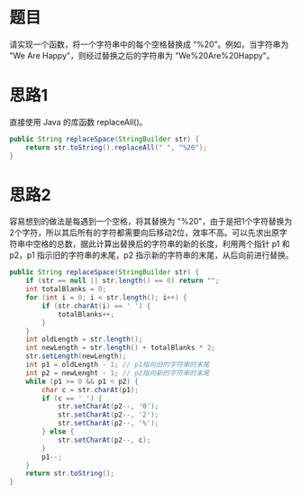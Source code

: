 # 题目

请实现一个函数，将一个字符串中的每个空格替换成 “%20”。例如，当字符串为 "We Are Happy"，则经过替换之后的字符串为 "We%20Are%20Happy"。

# 思路1

直接使用 Java 的库函数 replaceAll()。

```java
public String replaceSpace(StringBuilder str) {
    return str.toString().replaceAll(" ", "%20");
}
```

# 思路2

容易想到的做法是每遇到一个空格，将其替换为 "%20"，由于是把1个字符替换为2个字符，所以其后所有的字符都需要向后移动2位，效率不高。可以先求出原字符串中空格的总数，据此计算出替换后的字符串的新的长度，利用两个指针 p1 和 p2，p1 指示旧的字符串的末尾，p2 指示新的字符串的末尾，从后向前进行替换。

```java
public String replaceSpace(StringBuilder str) {
    if (str == null || str.length() == 0) return "";
    int totalBlanks = 0;
    for (int i = 0; i < str.length(); i++) {
        if (str.charAt(i) == ' ') {
            totalBlanks++;
        }
    }
    int oldLength = str.length();
    int newLength = str.length() + totalBlanks * 2;
    str.setLength(newLength);
    int p1 = oldLength - 1;	// p1指向旧的字符串的末尾
    int p2 = newLenght - 1;	// p2指向新的字符串的末尾
    while (p1 >= 0 && p1 < p2) {
        char c = str.charAt(p1);
        if (c == ' ') {
            str.setCharAt(p2--, '0');
            str.setCharAt(p2--, '2');
            str.setCharAt(p2--, '%');
        } else {
            str.setCharAt(p2--, c);
        }
        p1--;
    }
    return str.toString();
}
```

